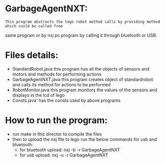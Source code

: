 # GarbageAgentNXT:

	This program abstracts the lego robot method calls by providing method which could be called from 
same program or by nxj pc program by calling it through bluetooth or USB.

# Files details:

* StandardRobot.java
	this program has all the objects of sensors and motors and methods for performing actions
* GarbageAgentNXT.java
	this program creates object of standardrobot and calls its method for actions to be performed
* RobotMonitor.java
	this program monitors the values of the sensors and displays in the lcd of lego
* Consts.java'
	has the consts used by above programs

# How to run the program:

* run make in this director to compile the files
* then to upload the nxj file to lego run the below commands for usb and bluetooth:
	- for bluetooth upload:
		nxj -b -r GarbageAgentNXT
	- for usb upload:
		nxj -u -r GarbageAgentNXT



